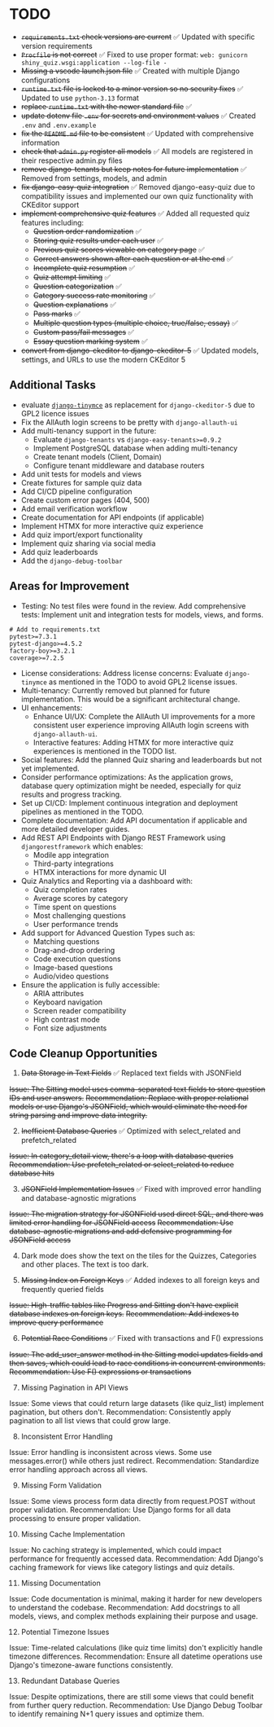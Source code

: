 # TODO

* ~~`requirements.txt` check versions are current~~ ✅ Updated with specific version requirements
* ~~`Procfile` is not correct~~ ✅ Fixed to use proper format: `web: gunicorn shiny_quiz.wsgi:application --log-file -`
* ~~Missing a vscode launch.json file~~ ✅ Created with multiple Django configurations
* ~~`runtime.txt` file is locked to a minor version so no security fixes~~ ✅ Updated to use `python-3.13` format
* ~~replace `runtime.txt` with the newer standard file~~ ✅
* ~~update dotenv file `.env` for secrets and environment values~~ ✅ Created `.env` and `.env.example`
* ~~fix the `README.md` file to be consistent~~ ✅ Updated with comprehensive information
* ~~check that `admin.py` register all models~~ ✅ All models are registered in their respective admin.py files
* ~~remove django-tenants but keep notes for future implementation~~ ✅ Removed from settings, models, and admin
* ~~fix django-easy-quiz integration~~ ✅ Removed django-easy-quiz due to compatibility issues and implemented our own quiz functionality with CKEditor support
* ~~implement comprehensive quiz features~~ ✅ Added all requested quiz features including:
  * ~~Question order randomization~~ ✅
  * ~~Storing quiz results under each user~~ ✅
  * ~~Previous quiz scores viewable on category page~~ ✅
  * ~~Correct answers shown after each question or at the end~~ ✅
  * ~~Incomplete quiz resumption~~ ✅
  * ~~Quiz attempt limiting~~ ✅
  * ~~Question categorization~~ ✅
  * ~~Category success rate monitoring~~ ✅
  * ~~Question explanations~~ ✅
  * ~~Pass marks~~ ✅
  * ~~Multiple question types (multiple choice, true/false, essay)~~ ✅
  * ~~Custom pass/fail messages~~ ✅
  * ~~Essay question marking system~~ ✅
* ~~convert from django-ckeditor to django-ckeditor-5~~ ✅ Updated models, settings, and URLs to use the modern CKEditor 5

## Additional Tasks

* evaluate [`django-tinymce`](https://github.com/jazzband/django-tinymce) as replacement for `django-ckeditor-5` due to GPL2 licence issues
* Fix the AllAuth login screens to be pretty with `django-allauth-ui`
* Add multi-tenancy support in the future:
  * Evaluate `django-tenants` vs `django-easy-tenants>=0.9.2`
  * Implement PostgreSQL database when adding multi-tenancy
  * Create tenant models (Client, Domain)
  * Configure tenant middleware and database routers
* Add unit tests for models and views
* Create fixtures for sample quiz data
* Add CI/CD pipeline configuration
* Create custom error pages (404, 500)
* Add email verification workflow
* Create documentation for API endpoints (if applicable)
* Implement HTMX for more interactive quiz experience
* Add quiz import/export functionality
* Implement quiz sharing via social media
* Add quiz leaderboards
* Add the `django-debug-toolbar`

## Areas for Improvement

* Testing: No test files were found in the review. Add comprehensive tests: Implement unit and integration tests for models, views, and forms.
``` text
# Add to requirements.txt
pytest>=7.3.1
pytest-django>=4.5.2
factory-boy>=3.2.1
coverage>=7.2.5
```
* License considerations: Address license concerns: Evaluate `django-tinymce` as mentioned in the TODO to avoid GPL2 license issues.
* Multi-tenancy: Currently removed but planned for future implementation. This would be a significant architectural change.
* UI enhancements:
  * Enhance UI/UX: Complete the AllAuth UI improvements for a more consistent user experience improving AllAuth login screens with `django-allauth-ui`.
  * Interactive features: Adding HTMX for more interactive quiz experiences is mentioned in the TODO list.
* Social features: Add the planned Quiz sharing and leaderboards but not yet implemented.
* Consider performance optimizations: As the application grows, database query optimization might be needed, especially for quiz results and progress tracking.
* Set up CI/CD: Implement continuous integration and deployment pipelines as mentioned in the TODO.
* Complete documentation: Add API documentation if applicable and more detailed developer guides.
* Add REST API Endpoints with Django REST Framework using `djangorestframework` which enables:
  * Modile app integration
  * Third-party integrations
  * HTMX interactions for more dynamic UI
* Quiz Analytics and Reporting via a dashboard with:
  * Quiz completion rates
  * Average scores by category
  * Time spent on questions
  * Most challenging questions
  * User performance trends
* Add support for Advanced Question Types such as:
  * Matching questions
  * Drag-and-drop ordering
  * Code execution questions
  * Image-based questions
  * Audio/video questions
* Ensure the application is fully accessible:
  * ARIA attributes
  * Keyboard navigation
  * Screen reader compatibility
  * High contrast mode
  * Font size adjustments


## Code Cleanup Opportunities

1. ~~Data Storage in Text Fields~~ ✅ Replaced text fields with JSONField

  ~~Issue: The Sitting model uses comma-separated text fields to store question IDs and user answers.~~
  ~~Recommendation: Replace with proper relational models or use Django's JSONField, which would eliminate the need for string parsing and improve data integrity.~~

2. ~~Inefficient Database Queries~~ ✅ Optimized with select_related and prefetch_related

  ~~Issue: In category_detail view, there's a loop with database queries~~
  ~~Recommendation: Use prefetch_related or select_related to reduce database hits~~

3. ~~JSONField Implementation Issues~~ ✅ Fixed with improved error handling and database-agnostic migrations

  ~~Issue: The migration strategy for JSONField used direct SQL, and there was limited error handling for JSONField access~~
  ~~Recommendation: Use database-agnostic migrations and add defensive programming for JSONField access~~

4. Dark mode does show the text on the tiles for the Quizzes, Categories and other places. The text is too dark.

5. ~~Missing Index on Foreign Keys~~ ✅ Added indexes to all foreign keys and frequently queried fields

  ~~Issue: High-traffic tables like Progress and Sitting don't have explicit database indexes on foreign keys.~~
  ~~Recommendation: Add indexes to improve query performance~~

6. ~~Potential Race Conditions~~ ✅ Fixed with transactions and F() expressions
 
  ~~Issue: The add_user_answer method in the Sitting model updates fields and then saves, which could lead to race conditions in concurrent environments.~~
  ~~Recommendation: Use F() expressions or transactions~~

7. Missing Pagination in API Views

  Issue: Some views that could return large datasets (like quiz_list) implement pagination, but others don't.
  Recommendation: Consistently apply pagination to all list views that could grow large.

8. Inconsistent Error Handling

  Issue: Error handling is inconsistent across views. Some use messages.error() while others just redirect.
  Recommendation: Standardize error handling approach across all views.

9. Missing Form Validation

  Issue: Some views process form data directly from request.POST without proper validation.
  Recommendation: Use Django forms for all data processing to ensure proper validation.

10. Missing Cache Implementation

  Issue: No caching strategy is implemented, which could impact performance for frequently accessed data.
  Recommendation: Add Django's caching framework for views like category listings and quiz details.

11. Missing Documentation

  Issue: Code documentation is minimal, making it harder for new developers to understand the codebase.
  Recommendation: Add docstrings to all models, views, and complex methods explaining their purpose and usage.

12. Potential Timezone Issues

  Issue: Time-related calculations (like quiz time limits) don't explicitly handle timezone differences.
  Recommendation: Ensure all datetime operations use Django's timezone-aware functions consistently.

13. Redundant Database Queries

  Issue: Despite optimizations, there are still some views that could benefit from further query reduction.
  Recommendation: Use Django Debug Toolbar to identify remaining N+1 query issues and optimize them.
